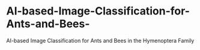 # AI-based-Image-Classification-for-Ants-and-Bees-
AI-based Image Classification for Ants and Bees in the Hymenoptera Family
